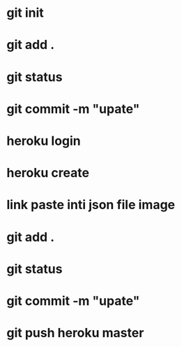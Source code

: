 #    git init
#    git add .
#    git status
#    git commit -m "upate"
#    heroku login
#    heroku create
#    link paste inti json file image
#     git add .
#     git status
#     git commit -m "upate"
#     git push heroku master